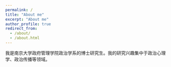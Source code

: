 ```yaml
---
permalink: /
title: "About me"
excerpt: "About me"
author_profile: true
redirect_from: 
  - /about/
  - /about.html
---
```


我是南京大学政府管理学院政治学系的博士研究生。我的研究兴趣集中于政治心理学、政治传播等领域。
